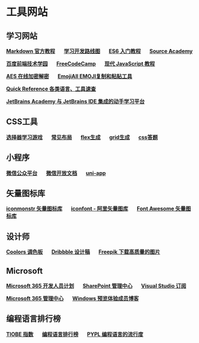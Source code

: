 # 工具网站

## 学习网站

[**Markdown 官方教程**](https://markdown.com.cn/)
&nbsp;&nbsp;&nbsp;&nbsp;
[**学习开发路线图**](https://roadmap.sh)
&nbsp;&nbsp;&nbsp;&nbsp;
[**ES6 入门教程**](https://es6.ruanyifeng.com/)
&nbsp;&nbsp;&nbsp;&nbsp;
[**Source Academy**](https://sourceacademy.org/sicpjs/index)

[**百度前端技术学园**](http://ife.baidu.com/)
&nbsp;&nbsp;&nbsp;&nbsp;
[**FreeCodeCamp**](https://chinese.freecodecamp.org/learn)
&nbsp;&nbsp;&nbsp;&nbsp;
[**现代 JavaScript 教程**](https://zh.javascript.info/)

[**AES 在线加密解密**](http://tool.chacuo.net/cryptaes)
&nbsp;&nbsp;&nbsp;&nbsp;
[**EmojiAll EMOJI复制和粘贴工具**](https://www.emojiall.com/zh-hans)

[**Quick Reference 各类语言、工具速查**](https://quickref.me/)

[**JetBrains Academy 与 JetBrains IDE 集成的动手学习平台**](https://hyperskill.org/join/1ffe05030)

## CSS工具

[**选择器学习游戏**](https://flukeout.github.io/)
&nbsp;&nbsp;&nbsp;&nbsp;
[**常见布局**](https://csslayout.io/)
&nbsp;&nbsp;&nbsp;&nbsp;
[**flex生成**](https://loading.io/flexbox/)
&nbsp;&nbsp;&nbsp;&nbsp;
[**grid生成**](https://cssgr.id/)
&nbsp;&nbsp;&nbsp;&nbsp;
[**css答题**](https://www.guess-css.app/)

## 小程序

[**微信公众平台**](https://mp.weixin.qq.com/)
&nbsp;&nbsp;&nbsp;&nbsp;
[**微信开放文档**](https://developers.weixin.qq.com/miniprogram/dev/framework/)
&nbsp;&nbsp;&nbsp;&nbsp;
[**uni-app**](https://uniapp.dcloud.net.cn/)

## 矢量图标库

[**iconmonstr 矢量图标库**](https://iconmonstr.com)
&nbsp;&nbsp;&nbsp;&nbsp;
[**iconfont - 阿里矢量图库**](https://www.iconfont.cn)
&nbsp;&nbsp;&nbsp;&nbsp;
[**Font Awesome 矢量图标库**](https://fontawesome.com/)

## 设计师

[**Coolors 调色板**](https://coolors.co)
&nbsp;&nbsp;&nbsp;&nbsp;
[**Dribbble 设计稿**](https://dribbble.com)
&nbsp;&nbsp;&nbsp;&nbsp;
[**Freepik 下载高质量的图片**](https://www.freepik.com)

## Microsoft

[**Microsoft 365 开发人员计划**](https://developer.microsoft.com/zh-cn/microsoft-365/profile)
&nbsp;&nbsp;&nbsp;&nbsp;
[**SharePoint 管理中心**](https://junjieweb-admin.sharepoint.com/_layouts/15/online/AdminHome.aspx/home)
&nbsp;&nbsp;&nbsp;&nbsp;
[**Visual Studio 订阅**](https://my.visualstudio.com/Benefits?mkt=zh-cn)

[**Microsoft 365 管理中心**](https://admin.microsoft.com/Adminportal/Home?source=applauncher/homepage)
&nbsp;&nbsp;&nbsp;&nbsp;
[**Windows 预览体验成员博客**](https://blogs.windows.com/windows-insider/)

## 编程语言排行榜

[**TIOBE 指数**](https://www.tiobe.com/tiobe-index/)
&nbsp;&nbsp;&nbsp;&nbsp;
[**编程语言排行榜**](https://hellogithub.com/report/tiobe/)
&nbsp;&nbsp;&nbsp;&nbsp;
[**PYPL 编程语言的流行度**](https://pypl.github.io/PYPL.html)

